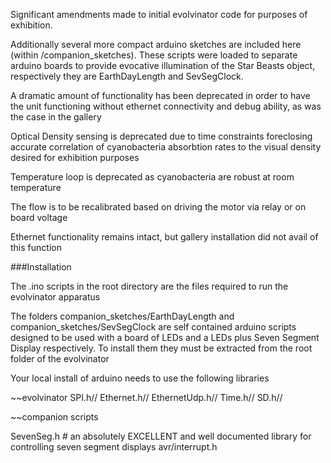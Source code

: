Significant amendments made to initial evolvinator code for purposes of exhibition.

Additionally several more compact arduino sketches are included here (within /companion_sketches). These scripts were loaded to separate arduino boards to provide evocative illumination of the Star Beasts object, respectively they are EarthDayLength and SevSegClock.

A dramatic amount of functionality has been deprecated in order to have the unit functioning without ethernet connectivity and debug ability, as was the case in the gallery

Optical Density sensing is deprecated due to time constraints foreclosing accurate correlation of cyanobacteria absorbtion rates to the visual density desired for exhibition purposes

Temperature loop is deprecated as cyanobacteria are robust at room temperature

The flow is to be recalibrated based on driving the motor via relay or on board voltage

Ethernet functionality remains intact, but gallery installation did not avail of this function

###Installation

The .ino scripts in the root directory are the files required to run the evolvinator apparatus

The folders companion_sketches/EarthDayLength and companion_sketches/SevSegClock are self contained arduino scripts designed to be used with a board of LEDs and a LEDs plus Seven Segment Display respectively. To install them they must be extracted from the root folder of the evolvinator

Your local install of arduino needs to use the following libraries 

~~evolvinator
SPI.h//
Ethernet.h//
EthernetUdp.h//
Time.h//
SD.h//

~~companion scripts

SevenSeg.h # an absolutely EXCELLENT and well documented library for controlling seven segment displays
avr/interrupt.h
